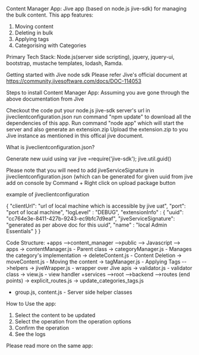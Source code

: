 Content Manager App:
Jive app (based on node.js jive-sdk) for managing the bulk content.
This app features:
1. Moving content
2. Deleting in bulk
3. Applying tags
4. Categorising with Categories

Primary Tech Stack:
Node.js(server side scripting), jquery, jquery-ui, bootstrap, mustache templates, lodash, Ramda.


Getting started with Jive node sdk Please refer Jive's official document at https://community.jivesoftware.com/docs/DOC-114053

Steps to install Content Manager App:
 Assuming you ave gone through the above documentation from Jive

Checkout the code
put your node.js jive-sdk server's url in jiveclientconfiguration.json
run command "npm update" to download all the dependencies of this app.
Run command "node app" which will start the server and also generate an extension.zip
Upload the extension.zip to you Jive instance as mentioned in this offical jive document.

What is jiveclientconfiguration.json?

Generate new uuid using
var jive  =require('jive-sdk');
jive.util.guid()


Please note that you will need to add jiveServiceSignature in jiveclientconfiguration.json (which can be generated for given uuid
from jive add on console by Command + Right click on upload package button

example of jiveclientconfiguration

{
    "clientUrl": "url of local machine which is accessible by jive uat",
    "port": "port of local machine",
    "logLevel" : "DEBUG",
    "extensionInfo" : {
        "uuid": "cc764e3e-8411-427b-9243-ec9bfc7d9eaf",
        "jiveServiceSignature": "generated as per above doc for this uuid",
        "name" : "local Admin Essentials"
    }
}

Code Structure:
+apps
-->content_manager
  -->public
    --> Javascript
      --> apps
        -> contentManager.js  - Parent class
        -> categoryManager.js - Manages the category's implementation
        -> deleteContent.js - Content Deletion
        -> moveContent.js - Moving the content
        -> tagManager.js - Applying Tags
     -->helpers
        -> jiveWrapper.js - wrapper over Jive apis
        -> validator.js - validator class
        -> view.js - view handler
+services
-->root
  -->backend
    -->routes (end points)
      -> explicit_routes.js
      -> update_categories_tags.js

+ group.js, content.js - Server side helper classes

How to Use the app:
1. Select the content to be updated
2. Select the operation from the operation options
3. Confirm the operation
4. See the logs

Please read more on the same app: